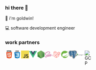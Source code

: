 ### hi there 👋

👨‍  i'm goldwin!

💻   software development engineer

### work partners
<img align='left' alt='HTML' width='26px' src='https://raw.githubusercontent.com/github/explore/80688e429a7d4ef2fca1e82350fe8e3517d3494d/topics/html/html.png' />
<img align='left' alt='CSS' width='26px' src='https://raw.githubusercontent.com/github/explore/80688e429a7d4ef2fca1e82350fe8e3517d3494d/topics/css/css.png' />
<img align='left' alt='JavaScript' width='26px' src='https://raw.githubusercontent.com/github/explore/80688e429a7d4ef2fca1e82350fe8e3517d3494d/topics/javascript/javascript.png' />
<img align='left' alt='Vue.js' width='26px' src='https://raw.githubusercontent.com/github/explore/80688e429a7d4ef2fca1e82350fe8e3517d3494d/topics/vue/vue.png' />
<img align='left' alt='Node.js' width='26px' src='https://raw.githubusercontent.com/github/explore/80688e429a7d4ef2fca1e82350fe8e3517d3494d/topics/nodejs/nodejs.png' />
<img align='left' alt='Sass' width='26px' src='https://raw.githubusercontent.com/github/explore/80688e429a7d4ef2fca1e82350fe8e3517d3494d/topics/sass/sass.png' />
<img align='left' alt='Laravel' width='26px' src='https://raw.githubusercontent.com/github/explore/56a826d05cf762b2b50ecbe7d492a839b04f3fbf/topics/laravel/laravel.png' />
<img align='left' alt='Spring Boot' width='26px' src='https://raw.githubusercontent.com/github/explore/80688e429a7d4ef2fca1e82350fe8e3517d3494d/topics/spring-boot/spring-boot.png' />
<img align='left' alt='PostgreSQL' width='26px' src='https://raw.githubusercontent.com/github/explore/80688e429a7d4ef2fca1e82350fe8e3517d3494d/topics/postgresql/postgresql.png' />
<img align='left' alt='MongoDB' width='26px' src='https://raw.githubusercontent.com/github/explore/80688e429a7d4ef2fca1e82350fe8e3517d3494d/topics/mongodb/mongodb.png' />
<img align='left' alt='GCP' width='26px' src='https://avatars0.githubusercontent.com/u/2810941?s=200&v=4' />

<!--
**golz/golz** is a ✨ _special_ ✨ repository because its `README.md` (this file) appears on your GitHub profile.

Here are some ideas to get you started:

- 🔭 I’m currently working on ...
- 🌱 I’m currently learning ...
- 👯 I’m looking to collaborate on ...
- 🤔 I’m looking for help with ...
- 💬 Ask me about ...
- 📫 How to reach me: ...
- 😄 Pronouns: ...
- ⚡ Fun fact: ...
-->
